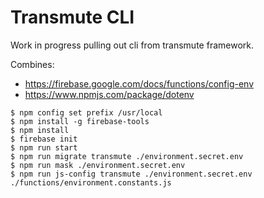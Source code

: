 # Transmute CLI

Work in progress pulling out cli from transmute framework.

Combines:

- https://firebase.google.com/docs/functions/config-env
- https://www.npmjs.com/package/dotenv

```
$ npm config set prefix /usr/local
$ npm install -g firebase-tools
$ npm install
$ firebase init
$ npm run start
$ npm run migrate transmute ./environment.secret.env
$ npm run mask ./environment.secret.env
$ npm run js-config transmute ./environment.secret.env ./functions/environment.constants.js
```

